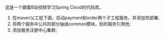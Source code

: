 这是一个跟着B站视频学习Spring Cloud的代码库。

1. 在maven父工程下面，启动payment和order两个子工程服务，并添加热部署;
2. 将两个服务中公共的部分抽成common模块，别的服务引用他;
3. 添加服务注册中心集群;

